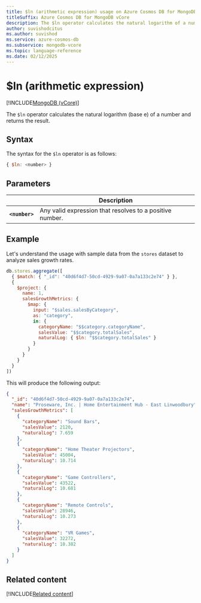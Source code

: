 ```yaml
---
title: $ln (arithmetic expression) usage on Azure Cosmos DB for MongoDB vCore
titleSuffix: Azure Cosmos DB for MongoDB vCore
description: The $ln operator calculates the natural logarithm of a number and returns the result.
author: suvishodcitus
ms.author: suvishod
ms.service: azure-cosmos-db
ms.subservice: mongodb-vcore
ms.topic: language-reference
ms.date: 02/12/2025
---
```


# $ln (arithmetic expression)

[!INCLUDE[MongoDB (vCore)](~/reusable-content/ce-skilling/azure/includes/cosmos-db/includes/appliesto-mongodb-vcore.md)]

The `$ln` operator calculates the natural logarithm (base e) of a number and returns the result.

## Syntax

The syntax for the `$ln` operator is as follows:

```javascript
{ $ln: <number> }
```

## Parameters

| | Description |
| --- | --- |
| **`<number>`** | Any valid expression that resolves to a positive number. |

## Example

Let's understand the usage with sample data from the `stores` dataset to analyze sales growth rates.

```javascript
db.stores.aggregate([
  { $match: { "_id": "40d6f4d7-50cd-4929-9a07-0a7a133c2e74" } },
  {
    $project: {
      name: 1,
      salesGrowthMetrics: {
        $map: {
          input: "$sales.salesByCategory",
          as: "category",
          in: {
            categoryName: "$$category.categoryName",
            salesValue: "$$category.totalSales",
            naturalLog: { $ln: "$$category.totalSales" }
          }
        }
      }
    }
  }
])
```

This will produce the following output:

```json
{
  "_id": "40d6f4d7-50cd-4929-9a07-0a7a133c2e74",
  "name": "Proseware, Inc. | Home Entertainment Hub - East Linwoodbury",
  "salesGrowthMetrics": [
    {
      "categoryName": "Sound Bars",
      "salesValue": 2120,
      "naturalLog": 7.659
    },
    {
      "categoryName": "Home Theater Projectors",
      "salesValue": 45004,
      "naturalLog": 10.714
    },
    {
      "categoryName": "Game Controllers",
      "salesValue": 43522,
      "naturalLog": 10.681
    },
    {
      "categoryName": "Remote Controls",
      "salesValue": 28946,
      "naturalLog": 10.273
    },
    {
      "categoryName": "VR Games",
      "salesValue": 32272,
      "naturalLog": 10.382
    }
  ]
}
```

## Related content

[!INCLUDE[Related content](../includes/related-content.md)]